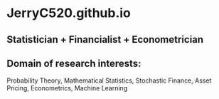 # JerryC520.github.io
## Statistician + Financialist + Econometrician 

## Domain of research interests: 
Probability Theory, Mathematical Statistics, Stochastic Finance, Asset Pricing, Econometrics, Machine Learning  
